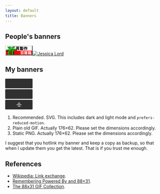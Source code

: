 ```yaml
---
layout: default
title: Banners
---
```


## People's banners

<a class="text" href="http://ip194097.ntcu.edu.tw/course/x/2010/bang-iah/pah-po-siuN/" title="I only have a career in tech because of this website."><img loading="lazy" src="/images/banners/dob.gif" alt="首頁製作百寶箱" width="88" height="31"></a><a class="text" href="https://jlord.us/" title="Jessica is cool."><img loading="lazy" src="https://jlord.us/old-site/jlord_banner.png" alt="Jessica Lord" width="88" height="31"></a>

## My banners

<div class="text"><img loading="lazy" src="/images/banner.svg" width="88" height="31" alt="An animated banner with one short line, one medium line, one long line, a symbol resembling the tilde, each being drawn in order."></div><div class="text"><img loading="lazy" src="/images/banner.gif" width="88" height="31" alt="An animated banner with one short line, one medium line, one long line, a symbol resembling the tilde, each being drawn in order."></div><div class="text"><img loading="lazy" src="/images/banner.png" width="88" height="31" alt="An banner with one short line, one medium line, one long line, and then a symbol resembling the tilde."></div>

1. Recommended. SVG. This includes dark and light mode and `prefers-reduced-motion`.
2. Plain old GIF. Actually 176&times;62. Please set the dimensions accordingly.
3. Static PNG. Actually 176&times;62. Please set the dimensions accordingly.

I suggest that you hotlink my banner and keep a copy as backup, so that when I update them you get the latest. That is if you trust me enough.

## References

- [Wikipedia: Link exchange](https://en.wikipedia.org/wiki/Link_exchange). 
- [Remembering Powered By and 88×31](https://tekeye.uk/computer_history/powered-by).
- [The 88x31 GIF Collection](http://cyber.dabamos.de/88x31/).
